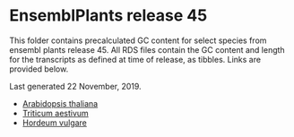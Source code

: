 # EnsemblPlants release 45

This folder contains precalculated GC content for select species from ensembl plants release 45.
All RDS files contain the GC content and length for the transcripts as defined at time of release, as tibbles.
Links are provided below.

Last generated 22 November, 2019.
- [Arabidopsis thaliana](Arabidopsis_thaliana.TAIR10.45.rds)
- [Triticum aestivum](Triticum_aestivum.IWGSC.45.rds)
- [Hordeum vulgare](Hordeum_vulgare.IBSC_v2.45.rds)